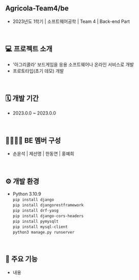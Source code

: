 ## Agricola-Team4/be
- 2023년도 1학기 | 소프트웨어공학 | Team 4 | Back-end Part
<br>

## 💻 프로젝트 소개
- '아그리콜라' 보드게임을 응용 소프트웨어나 온라인 서비스로 개발
- 프로토타입(초기 데모) 개발
<br>

## 🗓 개발 기간
- 2023.0.0 ~ 2023.0.0
<br>

## 👨‍👨‍👧‍👦 BE 멤버 구성
- 손윤석 | 제선명 | 한동연 | 홍예희
<br>

## ⚙️ 개발 환경
- Python 3.10.9  
```pip install django```  
```pip install djangorestframework```  
```pip install drf-yasg```  
```pip install django-cors-headers```  
```pip install pymysqlt```  
```pip install mysql-client```  
```python3 manage.py runserver```  
<br>

## 📍 주요 기능
- 내용
